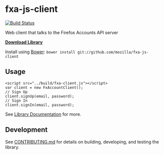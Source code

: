 fxa-js-client
=======

[![Build Status](https://travis-ci.org/mozilla/fxa-js-client.png?branch=master)](https://travis-ci.org/mozilla/fxa-js-client)

Web client that talks to the Firefox Accounts API server

[__Download Library__](https://github.com/mozilla/fxa-js-client/releases)

Install using [Bower](http://bower.io/): `bower install git://github.com/mozilla/fxa-js-client`


## Usage

```
<script src="../build/fxa-client.js"></script>
var client = new FxAccountClient();
// Sign Up
client.signUp(email, password);
// Sign In
client.signIn(email, password);
```

See [Library Documentation](http://mozilla.github.io/fxa-js-client/classes/FxAccountClient.html) for more.


## Development

See [CONTRIBUTING.md](CONTRIBUTING.md) for details on building, developing, and testing the library.
